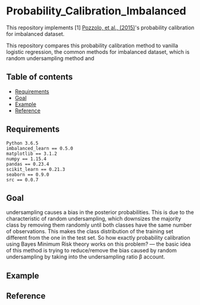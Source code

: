 # Probability_Calibration_Imbalanced
This repository implements 
[1] [Pozzolo, et al., (2015)](https://www3.nd.edu/~dial/publications/dalpozzolo2015calibrating.pdf)'s probability calibration
for imbalanced dataset.

This repository compares this probability calibration method to vanilla logistic regression, 
the common methods for imbalanced dataset, which is random undersampling method and 

## Table of contents
* [Requirements](#requirements)
* [Goal](#goal)
* [Example](#example)
* [Reference](#reference)

## Requirements
```
Python 3.6.5
imbalanced_learn == 0.5.0
matplotlib == 3.1.2
numpy == 1.15.4
pandas == 0.23.4
scikit_learn == 0.21.3
seaborn == 0.9.0
src == 0.0.7
```

## Goal
undersampling causes a bias in the posterior probabilities. This is due to the characteristic of random undersampling, 
which downsizes the majority class by removing them randomly until both classes have the same number of observations. 
This makes the class distribution of the training set different from the one in the test set. So how exactly probability 
calibration using Bayes Minimum Risk theory works on this problem? — the basic idea of this method is trying to 
reduce/remove the bias caused by random undersampling by taking into the undersampling ratio β account.

## Example


## Reference

